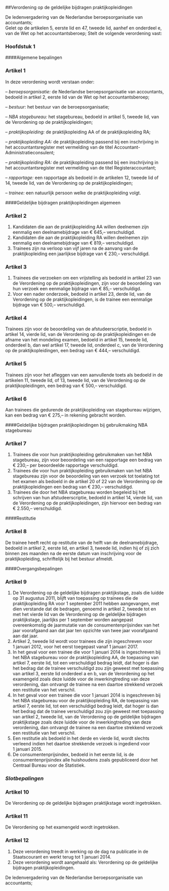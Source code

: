 <meta http-equiv='Content-Type' content='text/html; charset=utf-8' />

##Verordening op de geldelijke bijdragen praktijkopleidingen

De ledenvergadering van de Nederlandse beroepsorganisatie van accountants;  
Gelet op de artikelen 5, eerste lid en 47, tweede lid, aanhef en onderdeel e, van de Wet op het accountantsberoep;
Stelt de volgende verordening vast:     
### Hoofdstuk  1  

####Algemene bepalingen

### Artikel  1  

In deze verordening wordt verstaan onder: 

–  *beroepsorganisatie:* de Nederlandse beroepsorganisatie van accountants, bedoeld in artikel 2, eerste lid van de Wet op het accountantsberoep;  

–  *bestuur:* het bestuur van de beroepsorganisatie;  

–  *NBA stagebureau:* het stagebureau, bedoeld in artikel 5, tweede lid, van de Verordening op de praktijkopleidingen;  

–  *praktijkopleiding:* de praktijkopleiding AA of de praktijkopleiding RA;  

–  *praktijkopleiding AA:* de praktijkopleiding passend bij een inschrijving in het accountantsregister met vermelding van de titel Accountant-Administratieconsulent;  

–  *praktijkopleiding RA:* de praktijkopleiding passend bij een inschrijving in het accountantsregister met vermelding van de titel Registeraccountant;  

–  *rapportage:* een rapportage als bedoeld in de artikelen 12, tweede lid of 14, tweede lid, van de Verordening op de praktijkopleidingen;  

–  *trainee:* een natuurlijk persoon welke de praktijkopleiding volgt.   

####Geldelijke bijdragen praktijkopleidingen algemeen

### Artikel  2  

1.  Kandidaten die aan de praktijkopleiding AA willen deelnemen zijn eenmalig een deelnamebijdrage van € 645,– verschuldigd.   
2.  Kandidaten die aan de praktijkopleiding RA willen deelnemen zijn eenmalig een deelnamebijdrage van € 819,– verschuldigd.   
3.  Trainees zijn na verloop van vijf jaren na de aanvang van de praktijkopleiding een jaarlijkse bijdrage van € 230,– verschuldigd.  

### Artikel  3  

1.  Trainees die verzoeken om een vrijstelling als bedoeld in artikel 23 van de Verordening op de praktijkopleidingen, zijn voor de beoordeling van hun verzoek een eenmalige bijdrage van € 85,– verschuldigd.   
2.  Voor een nader onderzoek, bedoeld in artikel 23, derde lid, van de Verordening op de praktijkopleidingen, is de trainee een eenmalige bijdrage van € 500,– verschuldigd.  

### Artikel  4  

Trainees zijn voor de beoordeling van de afstudeerscriptie, bedoeld in artikel 14, vierde lid, van de Verordening op de praktijkopleidingen en de afname van het mondeling examen, bedoeld in artikel 15, tweede lid, onderdeel b, dan wel artikel 17, tweede lid, onderdeel c, van de Verordening op de praktijkopleidingen, een bedrag van € 444,– verschuldigd. 

### Artikel  5  

Trainees zijn voor het afleggen van een aanvullende toets als bedoeld in de artikelen 11, tweede lid, of 13, tweede lid, van de Verordening op de praktijkopleidingen, een bedrag van € 500,– verschuldigd. 

### Artikel  6  

Aan trainees die gedurende de praktijkopleiding van stagebureau wijzigen, kan een bedrag van € 275,– in rekening gebracht worden. 

####Geldelijke bijdragen praktijkopleidingen bij gebruikmaking NBA stagebureau

### Artikel  7  

1.  Trainees die voor hun praktijkopleiding gebruikmaken van het NBA stagebureau, zijn voor beoordeling van een rapportage een bedrag van € 230,– per beoordeelde rapportage verschuldigd.   
2.  Trainees die voor hun praktijkopleiding gebruikmaken van het NBA stagebureau zijn voor de beoordeling van een verzoek tot toelating tot het examen als bedoeld in de artikel 20 of 22 van de Verordening op de praktijkopleidingen een bedrag van € 230,– verschuldigd.   
3.  Trainees die door het NBA stagebureau worden begeleid bij het schrijven van hun afstudeerscriptie, bedoeld in artikel 14, vierde lid, van de Verordening op de praktijkopleidingen, zijn hiervoor een bedrag van € 2.550,– verschuldigd.  

####Restitutie

### Artikel  8  

De trainee heeft recht op restitutie van de helft van de deelnamebijdrage, bedoeld in artikel 2, eerste lid, en artikel 3, tweede lid, indien hij of zij zich binnen zes maanden na de eerste datum van inschrijving voor de praktijkopleiding, schriftelijk bij het bestuur afmeldt. 

####Overgangsbepalingen

### Artikel  9  

1.  De Verordening op de geldelijke bijdragen praktijkstage, zoals die luidde op 31 augustus 2011, blijft van toepassing op trainees die de praktijkopleiding RA voor 1 september 2011 hebben aangevangen, met dien verstande dat de bedragen, genoemd in artikel 2, tweede tot en met het vierde lid van de Verordening op de geldelijke bijdragen praktijkstage, jaarlijks per 1 september worden aangepast overeenkomstig de jaarmutatie van de consumentenprijsindex van het jaar voorafgaand aan dat jaar ten opzichte van twee jaar voorafgaand aan dat jaar.   
2.  Artikel 2, tweede lid wordt voor trainees die zijn ingeschreven voor 1 januari 2012, voor het eerst toegepast vanaf 1 januari 2017.   
3.  In het geval voor een trainee die voor 1 januari 2014 is ingeschreven bij het NBA stagebureau voor de praktijkopleiding AA, de toepassing van artikel 7, eerste lid, tot een verschuldigd bedrag leidt, dat hoger is dan het bedrag dat de trainee verschuldigd zou zijn geweest met toepassing van artikel 3, eerste lid onderdeel a en b, van de Verordening op het examengeld zoals deze luidde voor de inwerkingtreding van deze verordening, dan ontvangt de trainee na een daartoe strekkend verzoek een restitutie van het verschil.   
4.  In het geval voor een trainee die voor 1 januari 2014 is ingeschreven bij het NBA stagebureau voor de praktijkopleiding RA, de toepassing van artikel 7, eerste lid, tot een verschuldigd bedrag leidt, dat hoger is dan het bedrag dat de trainee verschuldigd zou zijn geweest met toepassing van artikel 2, tweede lid, van de Verordening op de geldelijke bijdragen praktijkstage zoals deze luidde voor de inwerkingtreding van deze verordening, dan ontvangt de trainee na een daartoe strekkend verzoek een restitutie van het verschil.   
5.  Een restitutie als bedoeld in het derde en vierde lid, wordt slechts verleend indien het daartoe strekkende verzoek is ingediend voor 1 januari 2015.   
6.  De consumentenprijsindex, bedoeld in het eerste lid, is de consumentenprijsindex alle huishoudens zoals gepubliceerd door het Centraal Bureau voor de Statistiek.  
### *Slotbepalingen* 

### Artikel  10  

De Verordening op de geldelijke bijdragen praktijkstage wordt ingetrokken. 

### Artikel  11  

De Verordening op het examengeld wordt ingetrokken. 

### Artikel  12  

1.  Deze verordening treedt in werking op de dag na publicatie in de Staatscourant en werkt terug tot 1 januari 2014.   
2.  Deze verordening wordt aangehaald als: Verordening op de geldelijke bijdragen praktijkopleidingen.  

De ledenvergadering van de Nederlandse beroepsorganisatie van accountants;    

